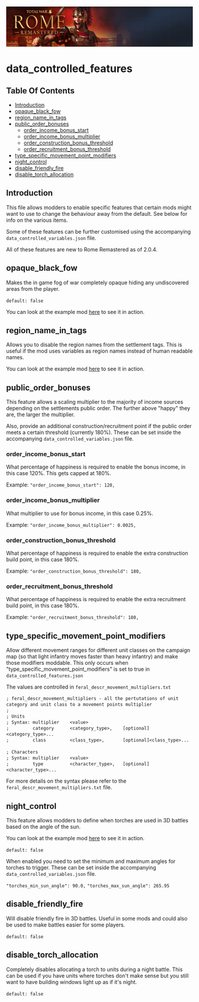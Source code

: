 ![Workshop_header_template](/Workshop_header_template.png)
# data_controlled_features

## Table Of Contents

   * [Introduction](#introduction)
   * [opaque_black_fow](#opaque_black_fow)
   * [region_name_in_tags](#region_name_in_tags)
   * [public_order_bonuses](#public_order_bonuses)
      * [order_income_bonus_start](#order_income_bonus_start)
      * [order_income_bonus_multiplier](#order_income_bonus_multiplier)
      * [order_construction_bonus_threshold](#order_construction_bonus_threshold)
      * [order_recruitment_bonus_threshold](#order_recruitment_bonus_threshold)
   * [type_specific_movement_point_modifiers](#type_specific_movement_point_modifiers)
   * [night_control](#night_control)
   * [disable_friendly_fire](#disable_friendly_fire)
   * [disable_torch_allocation](#disable_torch_allocation)

## Introduction

This file allows modders to enable specific features that certain mods might want to use to change the behaviour away from the default. See below for info on the various items.

Some of these features can be further customised using the accompanying `data_controlled_variables.json` file.

All of these features are new to Rome Remastered as of 2.0.4.

## opaque_black_fow

Makes the in game fog of war completely opaque hiding any undiscovered areas from the player.

`default: false`

You can look at the example mod [here](/example_mods/ExampleMods.md) to see it in action.

## region_name_in_tags

Allows you to disable the region names from the settlement tags. This is useful if the mod uses variables as region names instead of human readable names.

You can look at the example mod [here](/example_mods/ExampleMods.md) to see it in action.

## public_order_bonuses

This feature allows a scaling multiplier to the majority of income sources depending on the settlements public order. The further above "happy" they are, the larger the multiplier.

Also, provide an additional construction/recruitment point if the public order meets a certain threshold (currently 180%). These can be set inside the accompanying `data_controlled_variables.json` file.

### order_income_bonus_start

What percentage of happiness is required to enable the bonus income, in this case 120%. This gets capped at 180%.

Example:  `"order_income_bonus_start": 120,`
  
### order_income_bonus_multiplier  

What multiplier to use for bonus income, in this case 0.25%.

Example:  `"order_income_bonus_multiplier": 0.0025,`
  
### order_construction_bonus_threshold 

What percentage of happiness is required to enable the extra construction build point, in this case 180%.

Example:  `"order_construction_bonus_threshold": 180,`
  
### order_recruitment_bonus_threshold

What percentage of happiness is required to enable the extra recruitment build point, in this case 180%.

Example:  `"order_recruitment_bonus_threshold": 180,`

## type_specific_movement_point_modifiers

Allow different movement ranges for different unit classes on the campaign map (so that light infantry moves faster than heavy infantry) and make those modifiers moddable. This only occurs when "type_specific_movement_point_modifiers" is set to true in `data_controlled_features.json`

The values are controlled in `feral_descr_movement_multipliers.txt`

```
; feral_descr_movement_multipliers - all the pertutations of unit category and unit class to a movement points multiplier
;
; Units
; Syntax: multiplier	<value>
;		  category		<category_type>, 	[optional]<category_type>...
;		  class			<class_type>,  		[optional]<class_type>...

; Characters
; Syntax: multiplier	<value>
;		  type			<character_type>, 	[optional]<character_type>...
```

For more details on the syntax please refer to the `feral_descr_movement_multipliers.txt` file.

## night_control

This feature allows modders to define when torches are used in 3D battles based on the angle of the sun.

You can look at the example mod [here](/example_mods/ExampleMods.md) to see it in action.

`default: false`

When enabled you need to set the minimum and maximum angles for torches to trigger. These can be set inside the accompanying `data_controlled_variables.json` file.

  `"torches_min_sun_angle": 90.0,`
  `"torches_max_sun_angle": 265.95`

## disable_friendly_fire

Will disable friendly fire in 3D battles. Useful in some mods and could also be used to make battles easier for some players.

`default: false`

## disable_torch_allocation

Completely disables allocating a torch to units during a night battle. This can be used if you have units where torches don't make sense but you still want to have building windows light up as if it's night.

`default: false`
